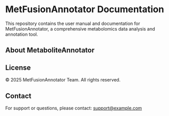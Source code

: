 # MetFusionAnnotator Documentation

This repository contains the user manual and documentation for MetFusionAnnotator, a comprehensive metabolomics data analysis and annotation tool.

## About MetaboliteAnnotator


## License

© 2025 MetFusionAnnotator Team. All rights reserved.

## Contact

For support or questions, please contact: support@example.com 
